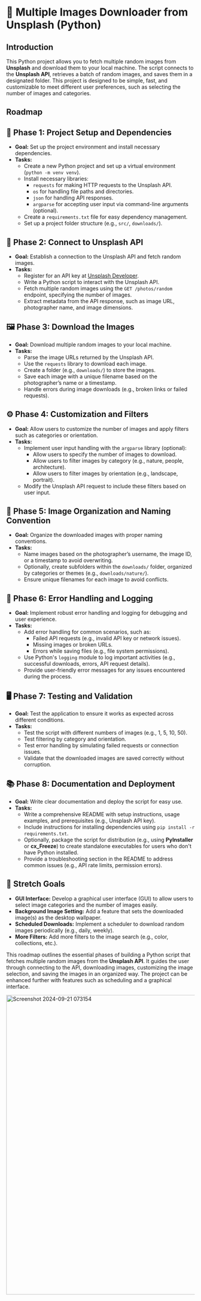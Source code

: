 
<!DOCTYPE html>
<html lang="en">
<head>
    <meta charset="UTF-8">
    <meta name="viewport" content="width=device-width, initial-scale=1.0">
    <title>Multiple Images Downloader from Unsplash (Python)</title>
</head>
<body>
    <h1>📸 Multiple Images Downloader from Unsplash (Python)</h1>
    <h2>Introduction</h2>
    <p>
        This Python project allows you to fetch multiple random images from <strong>Unsplash</strong> and download them to your local machine. The script connects to the <strong>Unsplash API</strong>, retrieves a batch of random images, and saves them in a designated folder. This project is designed to be simple, fast, and customizable to meet different user preferences, such as selecting the number of images and categories.
    </p>
    <h2>Roadmap</h2>
    <h2>🚀 Phase 1: Project Setup and Dependencies</h2>
    <ul>
        <li><strong>Goal:</strong> Set up the project environment and install necessary dependencies.</li>
        <li><strong>Tasks:</strong>
            <ul>
                <li>Create a new Python project and set up a virtual environment (<code>python -m venv venv</code>).</li>
                <li>Install necessary libraries:
                    <ul>
                        <li><code>requests</code> for making HTTP requests to the Unsplash API.</li>
                        <li><code>os</code> for handling file paths and directories.</li>
                        <li><code>json</code> for handling API responses.</li>
                        <li><code>argparse</code> for accepting user input via command-line arguments (optional).</li>
                    </ul>
                </li>
                <li>Create a <code>requirements.txt</code> file for easy dependency management.</li>
                <li>Set up a project folder structure (e.g., <code>src/</code>, <code>downloads/</code>).</li>
            </ul>
        </li>
    </ul>
    <h2>🔧 Phase 2: Connect to Unsplash API</h2>
    <ul>
        <li><strong>Goal:</strong> Establish a connection to the Unsplash API and fetch random images.</li>
        <li><strong>Tasks:</strong>
            <ul>
                <li>Register for an API key at <a href="https://unsplash.com/developers" target="_blank">Unsplash Developer</a>.</li>
                <li>Write a Python script to interact with the Unsplash API.</li>
                <li>Fetch multiple random images using the <code>GET /photos/random</code> endpoint, specifying the number of images.</li>
                <li>Extract metadata from the API response, such as image URL, photographer name, and image dimensions.</li>
            </ul>
        </li>
    </ul>
    <h2>🖼️ Phase 3: Download the Images</h2>
    <ul>
        <li><strong>Goal:</strong> Download multiple random images to your local machine.</li>
        <li><strong>Tasks:</strong>
            <ul>
                <li>Parse the image URLs returned by the Unsplash API.</li>
                <li>Use the <code>requests</code> library to download each image.</li>
                <li>Create a folder (e.g., <code>downloads/</code>) to store the images.</li>
                <li>Save each image with a unique filename based on the photographer’s name or a timestamp.</li>
                <li>Handle errors during image downloads (e.g., broken links or failed requests).</li>
            </ul>
        </li>
    </ul>
    <h2>⚙️ Phase 4: Customization and Filters</h2>
    <ul>
        <li><strong>Goal:</strong> Allow users to customize the number of images and apply filters such as categories or orientation.</li>
        <li><strong>Tasks:</strong>
            <ul>
                <li>Implement user input handling with the <code>argparse</code> library (optional):
                    <ul>
                        <li>Allow users to specify the number of images to download.</li>
                        <li>Allow users to filter images by category (e.g., nature, people, architecture).</li>
                        <li>Allow users to filter images by orientation (e.g., landscape, portrait).</li>
                    </ul>
                </li>
                <li>Modify the Unsplash API request to include these filters based on user input.</li>
            </ul>
        </li>
    </ul>
    <h2>🧰 Phase 5: Image Organization and Naming Convention</h2>
    <ul>
        <li><strong>Goal:</strong> Organize the downloaded images with proper naming conventions.</li>
        <li><strong>Tasks:</strong>
            <ul>
                <li>Name images based on the photographer’s username, the image ID, or a timestamp to avoid overwriting.</li>
                <li>Optionally, create subfolders within the <code>downloads/</code> folder, organized by categories or themes (e.g., <code>downloads/nature/</code>).</li>
                <li>Ensure unique filenames for each image to avoid conflicts.</li>
            </ul>
        </li>
    </ul>
    <h2>📝 Phase 6: Error Handling and Logging</h2>
    <ul>
        <li><strong>Goal:</strong> Implement robust error handling and logging for debugging and user experience.</li>
        <li><strong>Tasks:</strong>
            <ul>
                <li>Add error handling for common scenarios, such as:
                    <ul>
                        <li>Failed API requests (e.g., invalid API key or network issues).</li>
                        <li>Missing images or broken URLs.</li>
                        <li>Errors while saving files (e.g., file system permissions).</li>
                    </ul>
                </li>
                <li>Use Python's <code>logging</code> module to log important activities (e.g., successful downloads, errors, API request details).</li>
                <li>Provide user-friendly error messages for any issues encountered during the process.</li>
            </ul>
        </li>
    </ul>
    <h2>🖥️ Phase 7: Testing and Validation</h2>
    <ul>
        <li><strong>Goal:</strong> Test the application to ensure it works as expected across different conditions.</li>
        <li><strong>Tasks:</strong>
            <ul>
                <li>Test the script with different numbers of images (e.g., 1, 5, 10, 50).</li>
                <li>Test filtering by category and orientation.</li>
                <li>Test error handling by simulating failed requests or connection issues.</li>
                <li>Validate that the downloaded images are saved correctly without corruption.</li>
            </ul>
        </li>
    </ul>
    <h2>📚 Phase 8: Documentation and Deployment</h2>
    <ul>
        <li><strong>Goal:</strong> Write clear documentation and deploy the script for easy use.</li>
        <li><strong>Tasks:</strong>
            <ul>
                <li>Write a comprehensive README with setup instructions, usage examples, and prerequisites (e.g., Unsplash API key).</li>
                <li>Include instructions for installing dependencies using <code>pip install -r requirements.txt</code>.</li>
                <li>Optionally, package the script for distribution (e.g., using <strong>PyInstaller</strong> or <strong>cx_Freeze</strong>) to create standalone executables for users who don't have Python installed.</li>
                <li>Provide a troubleshooting section in the README to address common issues (e.g., API rate limits, permission errors).</li>
            </ul>
        </li>
    </ul>
    <h2>🎯 Stretch Goals</h2>
    <ul>
        <li><strong>GUI Interface:</strong> Develop a graphical user interface (GUI) to allow users to select image categories and the number of images easily.</li>
        <li><strong>Background Image Setting:</strong> Add a feature that sets the downloaded image(s) as the desktop wallpaper.</li>
        <li><strong>Scheduled Downloads:</strong> Implement a scheduler to download random images periodically (e.g., daily, weekly).</li>
        <li><strong>More Filters:</strong> Add more filters to the image search (e.g., color, collections, etc.).</li>
    </ul>
    <p>
        This roadmap outlines the essential phases of building a Python script that fetches multiple random images from the <strong>Unsplash API</strong>. It guides the user through connecting to the API, downloading images, customizing the image selection, and saving the images in an organized way. The project can be enhanced further with features such as scheduling and a graphical interface.
    </p>
</body>
</html>

<img width="800" alt="Screenshot 2024-09-21 073154" src="https://github.com/user-attachments/assets/74603437-c772-4cb1-9faa-ebb676144e22">

